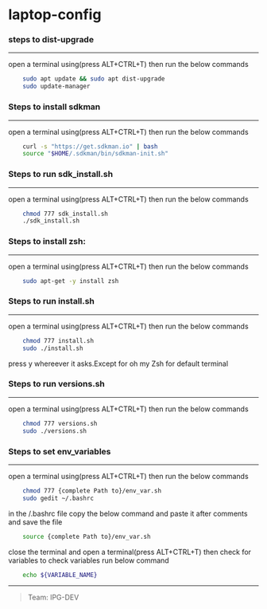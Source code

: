 # laptop-config
### steps to dist-upgrade
---
open a terminal using(press ALT+CTRL+T) then run the below commands
```bash    
    sudo apt update && sudo apt dist-upgrade
    sudo update-manager
```
### Steps to  install sdkman
---
open a terminal using(press ALT+CTRL+T) then run the below commands
```bash    
    curl -s "https://get.sdkman.io" | bash
    source "$HOME/.sdkman/bin/sdkman-init.sh"
```
### Steps to run sdk_install.sh
---
open a terminal using(press ALT+CTRL+T) then run the below commands
```bash  
	chmod 777 sdk_install.sh
	./sdk_install.sh
```


### Steps to install zsh:
---
open a terminal using(press ALT+CTRL+T) then run the below commands
```bash 
    sudo apt-get -y install zsh
```
### Steps to run install.sh
---
open a terminal using(press ALT+CTRL+T) then run the below commands
```bash
	chmod 777 install.sh
	sudo ./install.sh
```
press y  whereever it asks.Except for oh my Zsh for default terminal
### Steps to run versions.sh
---
open a terminal using(press ALT+CTRL+T) then run the below commands
```bash
	chmod 777 versions.sh
    sudo ./versions.sh
```
### Steps to set env_variables
---
open a terminal using(press ALT+CTRL+T) then run the below commands
```bash
	chmod 777 {complete Path to}/env_var.sh
	sudo gedit ~/.bashrc
```
in the /.bashrc file copy the below command and paste it after comments and save the file
```bash
	source {complete Path to}/env_var.sh
```
close the terminal and open a terminal(press ALT+CTRL+T) then check for variables to check variables run below command
```bash
    echo ${VARIABLE_NAME}
```
---
> Team: IPG-DEV
